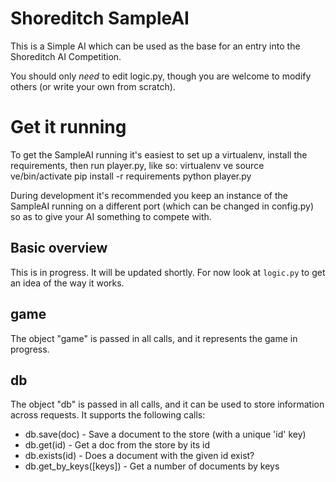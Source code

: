 Shoreditch SampleAI
=====================

This is a Simple AI which can be used as the base for an entry into the Shoreditch AI Competition.

You should only _need_ to edit logic.py, though you are welcome to modify others (or write your own from scratch).

Get it running
==============

To get the SampleAI running it's easiest to set up a virtualenv, install the requirements, then run player.py, like so:
	virtualenv ve
	source ve/bin/activate
	pip install -r requirements
	python player.py

During development it's recommended you keep an instance of the SampleAI running on a different port (which can be changed in config.py) so as to give your AI something to compete with.


Basic overview
--------------
This is in progress. It will be updated shortly. For now look at `logic.py` to get an idea of the way it works.


game
-----
The object "game" is passed in all calls, and it represents the game in progress.

db
----

The object "db" is passed in all calls, and it can be used to store information across requests. It supports the following calls:
* db.save(doc) - Save a document to the store (with a unique 'id' key)
* db.get(id) - Get a doc from the store by its id
* db.exists(id) - Does a document with the given id exist?
* db.get_by_keys([keys]) - Get a number of documents by keys